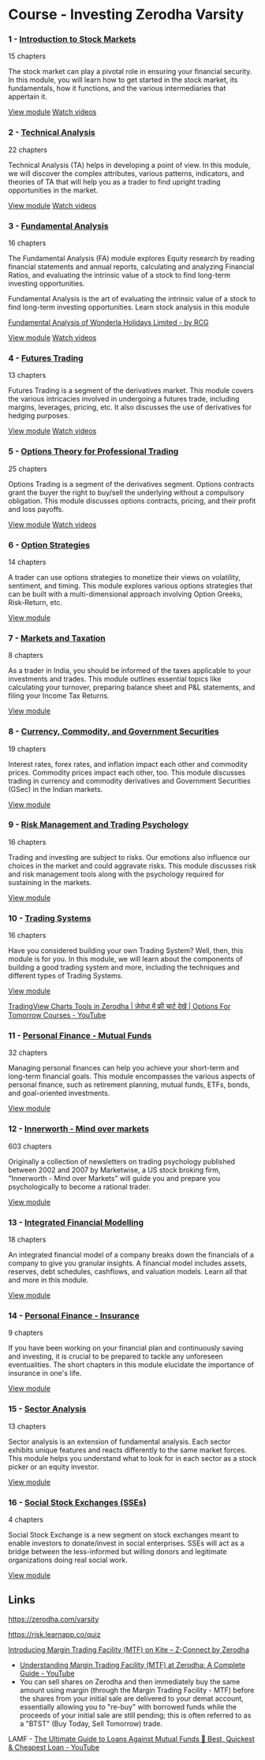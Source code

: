 # Course - Investing Zerodha Varsity

### 1 - [Introduction to Stock Markets](https://zerodha.com/varsity/module/introduction-to-stock-markets/)

15 chapters

The stock market can play a pivotal role in ensuring your financial security. In this module, you will learn how to get started in the stock market, its fundamentals, how it functions, and the various intermediaries that appertain it.

[View module](https://zerodha.com/varsity/module/introduction-to-stock-markets/) [Watch videos](https://zerodha.com/varsity/module/introduction-to-stock-markets-video-series/)

### 2 - [Technical Analysis](https://zerodha.com/varsity/module/technical-analysis/)

22 chapters

Technical Analysis (TA) helps in developing a point of view. In this module, we will discover the complex attributes, various patterns, indicators, and theories of TA that will help you as a trader to find upright trading opportunities in the market.

[View module](https://zerodha.com/varsity/module/technical-analysis/) [Watch videos](https://zerodha.com/varsity/module/technical-analysis-video-series/)

### 3 - [Fundamental Analysis](https://zerodha.com/varsity/module/fundamental-analysis/)

16 chapters

The Fundamental Analysis (FA) module explores Equity research by reading financial statements and annual reports, calculating and analyzing Financial Ratios, and evaluating the intrinsic value of a stock to find long-term investing opportunities.

Fundamental Analysis is the art of evaluating the intrinsic value of a stock to find long-term investing opportunities. Learn stock analysis in this module

[Fundamental Analysis of Wonderla Holidays Limited - by RCG](https://www.budgetiger.in/p/case-study-wonderla-holidays-limited)

[View module](https://zerodha.com/varsity/module/fundamental-analysis/) [Watch videos](https://zerodha.com/varsity/module/fundamental-analysis-2/)

### 4 - [Futures Trading](https://zerodha.com/varsity/module/futures-trading/)

13 chapters

Futures Trading is a segment of the derivatives market. This module covers the various intricacies involved in undergoing a futures trade, including margins, leverages, pricing, etc. It also discusses the use of derivatives for hedging purposes.

[View module](https://zerodha.com/varsity/module/futures-trading/) [Watch videos](https://zerodha.com/varsity/module/futures-trading-futures-trading/)

### 5 - [Options Theory for Professional Trading](https://zerodha.com/varsity/module/option-theory/)

25 chapters

Options Trading is a segment of the derivatives segment. Options contracts grant the buyer the right to buy/sell the underlying without a compulsory obligation. This module discusses options contracts, pricing, and their profit and loss payoffs.

[View module](https://zerodha.com/varsity/module/option-theory/) [Watch videos](https://zerodha.com/varsity/module/options-trading/)

### 6 - [Option Strategies](https://zerodha.com/varsity/module/option-strategies/)

14 chapters

A trader can use options strategies to monetize their views on volatility, sentiment, and timing. This module explores various options strategies that can be built with a multi-dimensional approach involving Option Greeks, Risk-Return, etc.

[View module](https://zerodha.com/varsity/module/option-strategies/)

### 7 - [Markets and Taxation](https://zerodha.com/varsity/module/markets-and-taxation/)

8 chapters

As a trader in India, you should be informed of the taxes applicable to your investments and trades. This module outlines essential topics like calculating your turnover, preparing balance sheet and P&L statements, and filing your Income Tax Returns.

[View module](https://zerodha.com/varsity/module/markets-and-taxation/)

### 8 - [Currency, Commodity, and Government Securities](https://zerodha.com/varsity/module/commodities-currency-government-securities/)

19 chapters

Interest rates, forex rates, and inflation impact each other and commodity prices. Commodity prices impact each other, too. This module discusses trading in currency and commodity derivatives and Government Securities (GSec) in the Indian markets.

[View module](https://zerodha.com/varsity/module/commodities-currency-government-securities/)

### 9 - [Risk Management and Trading Psychology](https://zerodha.com/varsity/module/risk-management/)

16 chapters

Trading and investing are subject to risks. Our emotions also influence our choices in the market and could aggravate risks. This module discusses risk and risk management tools along with the psychology required for sustaining in the markets.

[View module](https://zerodha.com/varsity/module/risk-management/)

### 10 - [Trading Systems](https://zerodha.com/varsity/module/trading-systems/)

16 chapters

Have you considered building your own Trading System? Well, then, this module is for you. In this module, we will learn about the components of building a good trading system and more, including the techniques and different types of Trading Systems.

[View module](https://zerodha.com/varsity/module/trading-systems/)

[TradingView Charts Tools in Zerodha | ज़ेरोधा में फ्री चार्ट देखें | Options For Tomorrow Courses - YouTube](https://www.youtube.com/watch?v=G7IjCzpt7Xc)

### 11 - [Personal Finance - Mutual Funds](https://zerodha.com/varsity/module/personalfinance/)

32 chapters

Managing personal finances can help you achieve your short-term and long-term financial goals. This module encompasses the various aspects of personal finance, such as retirement planning, mutual funds, ETFs, bonds, and goal-oriented investments.

[View module](https://zerodha.com/varsity/module/personalfinance/)

### 12 - [Innerworth - Mind over markets](https://zerodha.com/varsity/module/innerworth/)

603 chapters

Originally a collection of newsletters on trading psychology published between 2002 and 2007 by Marketwise, a US stock broking firm, "Innerworth - Mind over Markets" will guide you and prepare you psychologically to become a rational trader.

[View module](https://zerodha.com/varsity/module/innerworth/)

### 13 - [Integrated Financial Modelling](https://zerodha.com/varsity/module/financial-modelling/)

18 chapters

An integrated financial model of a company breaks down the financials of a company to give you granular insights. A financial model includes assets, reserves, debt schedules, cashflows, and valuation models. Learn all that and more in this module.

[View module](https://zerodha.com/varsity/module/financial-modelling/)

### 14 - [Personal Finance - Insurance](https://zerodha.com/varsity/module/insurance/)

9 chapters

If you have been working on your financial plan and continuously saving and investing, it is crucial to be prepared to tackle any unforeseen eventualities. The short chapters in this module elucidate the importance of insurance in one's life.

[View module](https://zerodha.com/varsity/module/insurance/)

### 15 - [Sector Analysis](https://zerodha.com/varsity/module/sector-analysis/)

13 chapters

Sector analysis is an extension of fundamental analysis. Each sector exhibits unique features and reacts differently to the same market forces. This module helps you understand what to look for in each sector as a stock picker or an equity investor.

[View module](https://zerodha.com/varsity/module/sector-analysis/)

### 16 - [Social Stock Exchanges (SSEs)](https://zerodha.com/varsity/module/social-stock-exchanges-sses/)

4 chapters

Social Stock Exchange is a new segment on stock exchanges meant to enable investors to donate/invest in social enterprises. SSEs will act as a bridge between the less-informed but willing donors and legitimate organizations doing real social work.

[View module](https://zerodha.com/varsity/module/social-stock-exchanges-sses/)

## Links

https://zerodha.com/varsity

https://risk.learnapp.co/quiz

[Introducing Margin Trading Facility (MTF) on Kite – Z-Connect by Zerodha](https://zerodha.com/z-connect/featured/introducing-margin-trade-funding-mtf-on-kite)

- [Understanding Margin Trading Facility (MTF) at Zerodha: A Complete Guide - YouTube](https://www.youtube.com/watch?v=AYDD5b14IUY)
- You can sell shares on Zerodha and then immediately buy the same amount using margin (through the Margin Trading Facility - MTF) before the shares from your initial sale are delivered to your demat account, essentially allowing you to "re-buy" with borrowed funds while the proceeds of your initial sale are still pending; this is often referred to as a "BTST" (Buy Today, Sell Tomorrow) trade.

LAMF - [The Ultimate Guide to Loans Against Mutual Funds 🦁 Best, Quickest & Cheapest Loan - YouTube](https://www.youtube.com/watch?v=yPXAhAdf1-E)
